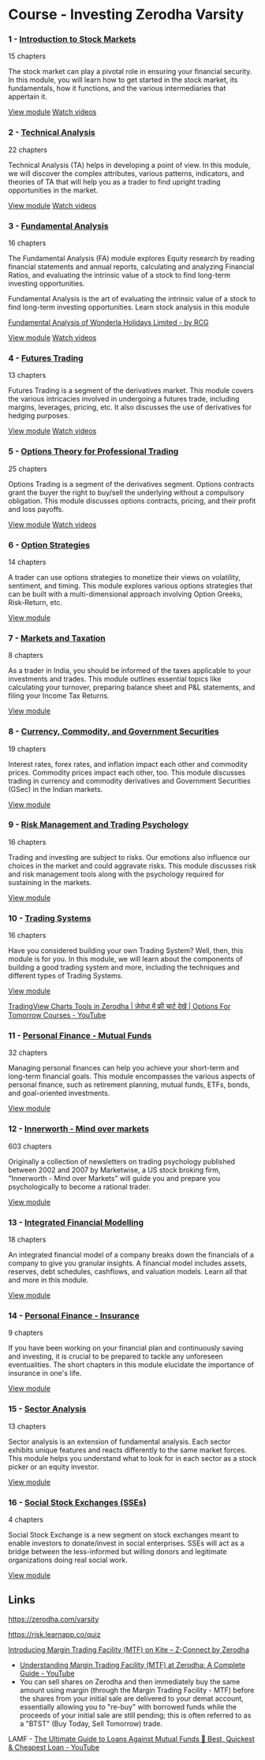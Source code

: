 # Course - Investing Zerodha Varsity

### 1 - [Introduction to Stock Markets](https://zerodha.com/varsity/module/introduction-to-stock-markets/)

15 chapters

The stock market can play a pivotal role in ensuring your financial security. In this module, you will learn how to get started in the stock market, its fundamentals, how it functions, and the various intermediaries that appertain it.

[View module](https://zerodha.com/varsity/module/introduction-to-stock-markets/) [Watch videos](https://zerodha.com/varsity/module/introduction-to-stock-markets-video-series/)

### 2 - [Technical Analysis](https://zerodha.com/varsity/module/technical-analysis/)

22 chapters

Technical Analysis (TA) helps in developing a point of view. In this module, we will discover the complex attributes, various patterns, indicators, and theories of TA that will help you as a trader to find upright trading opportunities in the market.

[View module](https://zerodha.com/varsity/module/technical-analysis/) [Watch videos](https://zerodha.com/varsity/module/technical-analysis-video-series/)

### 3 - [Fundamental Analysis](https://zerodha.com/varsity/module/fundamental-analysis/)

16 chapters

The Fundamental Analysis (FA) module explores Equity research by reading financial statements and annual reports, calculating and analyzing Financial Ratios, and evaluating the intrinsic value of a stock to find long-term investing opportunities.

Fundamental Analysis is the art of evaluating the intrinsic value of a stock to find long-term investing opportunities. Learn stock analysis in this module

[Fundamental Analysis of Wonderla Holidays Limited - by RCG](https://www.budgetiger.in/p/case-study-wonderla-holidays-limited)

[View module](https://zerodha.com/varsity/module/fundamental-analysis/) [Watch videos](https://zerodha.com/varsity/module/fundamental-analysis-2/)

### 4 - [Futures Trading](https://zerodha.com/varsity/module/futures-trading/)

13 chapters

Futures Trading is a segment of the derivatives market. This module covers the various intricacies involved in undergoing a futures trade, including margins, leverages, pricing, etc. It also discusses the use of derivatives for hedging purposes.

[View module](https://zerodha.com/varsity/module/futures-trading/) [Watch videos](https://zerodha.com/varsity/module/futures-trading-futures-trading/)

### 5 - [Options Theory for Professional Trading](https://zerodha.com/varsity/module/option-theory/)

25 chapters

Options Trading is a segment of the derivatives segment. Options contracts grant the buyer the right to buy/sell the underlying without a compulsory obligation. This module discusses options contracts, pricing, and their profit and loss payoffs.

[View module](https://zerodha.com/varsity/module/option-theory/) [Watch videos](https://zerodha.com/varsity/module/options-trading/)

### 6 - [Option Strategies](https://zerodha.com/varsity/module/option-strategies/)

14 chapters

A trader can use options strategies to monetize their views on volatility, sentiment, and timing. This module explores various options strategies that can be built with a multi-dimensional approach involving Option Greeks, Risk-Return, etc.

[View module](https://zerodha.com/varsity/module/option-strategies/)

### 7 - [Markets and Taxation](https://zerodha.com/varsity/module/markets-and-taxation/)

8 chapters

As a trader in India, you should be informed of the taxes applicable to your investments and trades. This module outlines essential topics like calculating your turnover, preparing balance sheet and P&L statements, and filing your Income Tax Returns.

[View module](https://zerodha.com/varsity/module/markets-and-taxation/)

### 8 - [Currency, Commodity, and Government Securities](https://zerodha.com/varsity/module/commodities-currency-government-securities/)

19 chapters

Interest rates, forex rates, and inflation impact each other and commodity prices. Commodity prices impact each other, too. This module discusses trading in currency and commodity derivatives and Government Securities (GSec) in the Indian markets.

[View module](https://zerodha.com/varsity/module/commodities-currency-government-securities/)

### 9 - [Risk Management and Trading Psychology](https://zerodha.com/varsity/module/risk-management/)

16 chapters

Trading and investing are subject to risks. Our emotions also influence our choices in the market and could aggravate risks. This module discusses risk and risk management tools along with the psychology required for sustaining in the markets.

[View module](https://zerodha.com/varsity/module/risk-management/)

### 10 - [Trading Systems](https://zerodha.com/varsity/module/trading-systems/)

16 chapters

Have you considered building your own Trading System? Well, then, this module is for you. In this module, we will learn about the components of building a good trading system and more, including the techniques and different types of Trading Systems.

[View module](https://zerodha.com/varsity/module/trading-systems/)

[TradingView Charts Tools in Zerodha | ज़ेरोधा में फ्री चार्ट देखें | Options For Tomorrow Courses - YouTube](https://www.youtube.com/watch?v=G7IjCzpt7Xc)

### 11 - [Personal Finance - Mutual Funds](https://zerodha.com/varsity/module/personalfinance/)

32 chapters

Managing personal finances can help you achieve your short-term and long-term financial goals. This module encompasses the various aspects of personal finance, such as retirement planning, mutual funds, ETFs, bonds, and goal-oriented investments.

[View module](https://zerodha.com/varsity/module/personalfinance/)

### 12 - [Innerworth - Mind over markets](https://zerodha.com/varsity/module/innerworth/)

603 chapters

Originally a collection of newsletters on trading psychology published between 2002 and 2007 by Marketwise, a US stock broking firm, "Innerworth - Mind over Markets" will guide you and prepare you psychologically to become a rational trader.

[View module](https://zerodha.com/varsity/module/innerworth/)

### 13 - [Integrated Financial Modelling](https://zerodha.com/varsity/module/financial-modelling/)

18 chapters

An integrated financial model of a company breaks down the financials of a company to give you granular insights. A financial model includes assets, reserves, debt schedules, cashflows, and valuation models. Learn all that and more in this module.

[View module](https://zerodha.com/varsity/module/financial-modelling/)

### 14 - [Personal Finance - Insurance](https://zerodha.com/varsity/module/insurance/)

9 chapters

If you have been working on your financial plan and continuously saving and investing, it is crucial to be prepared to tackle any unforeseen eventualities. The short chapters in this module elucidate the importance of insurance in one's life.

[View module](https://zerodha.com/varsity/module/insurance/)

### 15 - [Sector Analysis](https://zerodha.com/varsity/module/sector-analysis/)

13 chapters

Sector analysis is an extension of fundamental analysis. Each sector exhibits unique features and reacts differently to the same market forces. This module helps you understand what to look for in each sector as a stock picker or an equity investor.

[View module](https://zerodha.com/varsity/module/sector-analysis/)

### 16 - [Social Stock Exchanges (SSEs)](https://zerodha.com/varsity/module/social-stock-exchanges-sses/)

4 chapters

Social Stock Exchange is a new segment on stock exchanges meant to enable investors to donate/invest in social enterprises. SSEs will act as a bridge between the less-informed but willing donors and legitimate organizations doing real social work.

[View module](https://zerodha.com/varsity/module/social-stock-exchanges-sses/)

## Links

https://zerodha.com/varsity

https://risk.learnapp.co/quiz

[Introducing Margin Trading Facility (MTF) on Kite – Z-Connect by Zerodha](https://zerodha.com/z-connect/featured/introducing-margin-trade-funding-mtf-on-kite)

- [Understanding Margin Trading Facility (MTF) at Zerodha: A Complete Guide - YouTube](https://www.youtube.com/watch?v=AYDD5b14IUY)
- You can sell shares on Zerodha and then immediately buy the same amount using margin (through the Margin Trading Facility - MTF) before the shares from your initial sale are delivered to your demat account, essentially allowing you to "re-buy" with borrowed funds while the proceeds of your initial sale are still pending; this is often referred to as a "BTST" (Buy Today, Sell Tomorrow) trade.

LAMF - [The Ultimate Guide to Loans Against Mutual Funds 🦁 Best, Quickest & Cheapest Loan - YouTube](https://www.youtube.com/watch?v=yPXAhAdf1-E)
